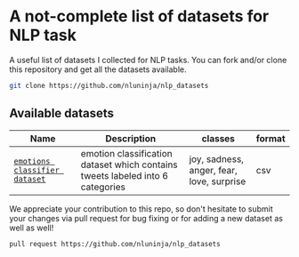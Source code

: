 # A not-complete list of datasets for NLP task

A useful list of datasets I collected for NLP tasks. You can fork and/or clone this repository and get all the datasets available.

```bash
git clone https://github.com/nluninja/nlp_datasets
```

## Available datasets

| Name | Description | classes | format |
| ---- | ----------- | ------- | ------ |
| [`emotions classifier dataset`](./emotion_classifier/README.md/) | emotion classification dataset which contains tweets labeled into 6 categories | joy, sadness, anger, fear, love, surprise | csv |

We appreciate your contribution to this repo, so don't hesitate to submit your changes via pull request for bug fixing or for adding a new dataset as well as well! 

```bash
pull request https://github.com/nluninja/nlp_datasets
```